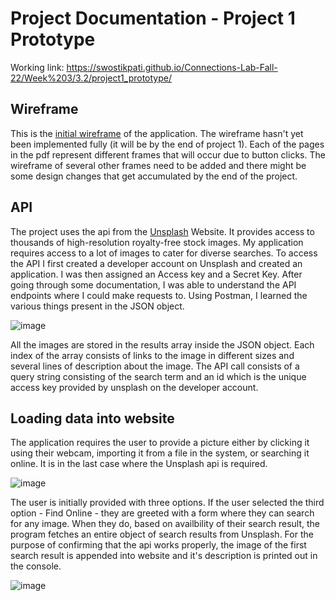 # Project Documentation - Project 1 Prototype

Working link: https://swostikpati.github.io/Connections-Lab-Fall-22/Week%203/3.2/project1_prototype/
## Wireframe

This is the [initial wireframe](https://github.com/swostikpati/Connections-Lab-Fall-22/blob/main/Week%203/3.2/project1_prototype/project1prototype_wireframe.pdf) of the application. The wireframe hasn't yet been implemented fully (it will be by the end of project 1). Each of the pages in the pdf represent different frames that will occur due to button clicks. The wireframe of several other frames need to be added and there might be some design changes that get accumulated by the end of the project.

## API

The project uses the api from the [Unsplash](https://unsplash.com/) Website. It provides access to thousands of high-resolution royalty-free stock images. My application requires access to a lot of images to cater for diverse searches. To access the API I first created a developer account on Unsplash and created an application. I was then assigned an Access key and a Secret Key. After going through some documentation, I was able to understand the API endpoints where I could make requests to. Using Postman, I learned the various things present in the JSON object.

![image](https://user-images.githubusercontent.com/67205637/190904445-59e73f52-0683-472e-99e1-9302c0d4aace.png)

All the images are stored in the results array inside the JSON object. Each index of the array consists of links to the image in different sizes and several lines of description about the image. The API call consists of a query string consisting of the search term and an id which is the unique access key provided by unsplash on the developer account.

## Loading data into website

The application requires the user to provide a picture either by clicking it using their webcam, importing it from a file in the system, or searching it online. It is in the last case where the Unsplash api is required. 

![image](https://user-images.githubusercontent.com/67205637/190908380-7d0b4990-54c1-4776-aacf-050d58525adb.png)

The user is initially provided with three options. If the user selected the third option - Find Online - they are greeted with a form where they can search for any image. When they do, based on availbility of their search result, the program fetches an entire object of search results from Unsplash. For the purpose of confirming that the api works properly, the image of the first search result is appended into website and it's description is printed out in the console.

![image](https://user-images.githubusercontent.com/67205637/190909066-6e344b50-4a36-4f07-bc01-cf5b520f0c75.png)

